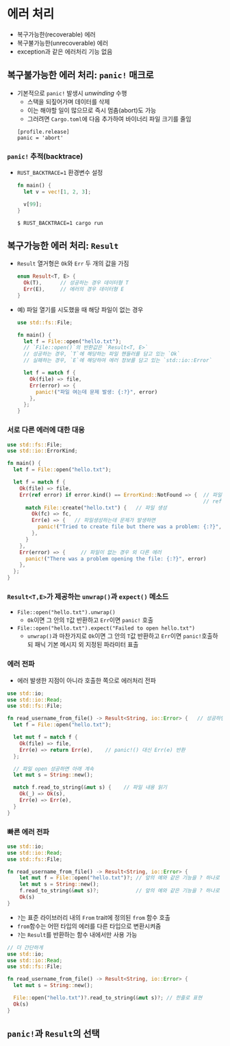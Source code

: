 # 에러 처리
* 복구가능한(recoverable) 에러
* 복구불가능한(unrecoverable) 에러
* exception과 같은 에러처리 기능 없음

## 복구불가능한 에러 처리: `panic!` 매크로
* 기본적으로 `panic!` 발생시 *unwinding* 수행
  - 스택을 되짚어가며 데이터를 삭제
  - 이는 해야할 일이 많으므로 즉시 멈춤(abort)도 가능
  - 그러려면 `Cargo.toml`에 다음 추가하여 바이너리 파일 크기를 줄임
  ```
  [profile.release]
  panic = 'abort'
  ```

### `panic!` 추적(backtrace)
* `RUST_BACKTRACE=1` 환경변수 설정
  ```rust
  fn main() {
    let v = vec![1, 2, 3];

    v[99];
  }
  ```
  ```
  $ RUST_BACKTRACE=1 cargo run
  ```

## 복구가능한 에러 처리: `Result`
* `Result` 열거형은 `Ok`와 `Err` 두 개의 값을 가짐
  ```rust
  enum Result<T, E> {
    Ok(T),      // 성공하는 경우 데이터형 T
    Err(E),     // 에러의 경우 데이터형 E
  }
  ```
* 예) 파일 열기를 시도했을 때 해당 파일이 없는 경우
  ```rust
  use std::fs::File;

  fn main() {
    let f = File::open("hello.txt");
    // `File::open()`의 반환값은 `Result<T, E>`
    // 성공하는 경우, `T`에 해당하는 파일 핸들러를 담고 있는 `Ok`
    // 실패하는 경우, `E`에 해당하여 에러 정보를 담고 있는 `std::io::Error`

    let f = match f {
      Ok(file) => file,
      Err(error) => {
        panic!("파일 여는데 문제 발생: {:?}", error)
      },
    };
  }
  ```
### 서로 다른 에러에 대한 대응
  ```rust
  use std::fs::File;
  use std::io::ErrorKind;

  fn main() {
    let f = File::open("hello.txt");

    let f = match f {
      Ok(file) => file,
      Err(ref error) if error.kind() == ErrorKind::NotFound => {  // 파일이 없는 경우
                                                                  // ref error와 if match guard 주목
        match File::create("hello.txt") {   // 파일 생성
          Ok(fc) => fc,
          Err(e) => {   // 파일생성하는데 문제가 발생하면
            panic!("Tried to create file but there was a problem: {:?}", e)
          },
        }
      },
      Err(error) => {     // 파일이 없는 경우 외 다른 에러
        panic!("There was a problem opening the file: {:?}", error)
      },
    };
  }
  ```
### `Result<T,E>`가 제공하는 **`unwrap()`과 `expect()`** 메소드
  - `File::open("hello.txt").unwrap()`
    - `Ok`이면 그 안의 `T`값 반환하고 `Err`이면 `panic!` 호출
  - `File::open("hello.txt").expect("Failed to open hello.txt")`
    - `unwrap()`과 마찬가지로 `Ok`이면 그 안의 `T`값 반환하고 `Err`이면 `panic!`호출하되 패닉 기본 메시지 외 지정된 파라미터 표출

### 에러 전파
* 에러 발생한 지점이 아니라 호출한 쪽으로 에러처리 전파
```rust
use std::io;
use std::io::Read;
use std::fs::File;

fn read_username_from_file() -> Result<String, io::Error> {   // 성공하면 String 반환
  let f = File::open("hello.txt");

  let mut f = match f {
    Ok(file) => file,
    Err(e) => return Err(e),    // panic!() 대신 Err(e) 반환
  };

  // 파일 open 성공하면 아래 계속
  let mut s = String::new();

  match f.read_to_string(&mut s) {    // 파일 내용 읽기
    Ok(_) => Ok(s),
    Err(e) => Err(e),
  }
}
```

### 빠른 에러 전파
```rust
use std::io;
use std::io::Read;
use std::fs::File;

fn read_username_from_file() -> Result<String, io::Error> {
    let mut f = File::open("hello.txt")?; // 앞의 예와 같은 기능을 ? 하나로 처리
    let mut s = String::new();
    f.read_to_string(&mut s)?;            // 앞의 예와 같은 기능을 ? 하나로 처리
    Ok(s)
}
```
  - `?`는 표준 라이브러리 내의 `From` trait에 정의된 `from` 함수 호출
  - `from`함수는 어떤 타입의 에러를 다른 타입으로 변환시켜줌
  - `?`는 `Result`를 반환하는 함수 내에서만 사용 가능
```rust
// 더 간단하게
use std::io;
use std::io::Read;
use std::fs::File;

fn read_username_from_file() -> Result<String, io::Error> {
  let mut s = String::new();

  File::open("hello.txt")?.read_to_string(&mut s)?; // 한줄로 표현
  Ok(s)
}
```

## `panic!`과 `Result`의 선택
